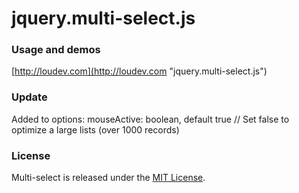 # jquery.multi-select.js

### Usage and demos
[http://loudev.com](http://loudev.com "jquery.multi-select.js")

### Update
Added to options:
mouseActive: boolean, default true // Set false to optimize a large lists (over 1000 records)

### License
Multi-select is released under the [MIT License](http://opensource.org/licenses/MIT "MIT License").
